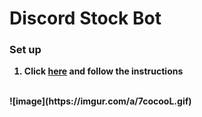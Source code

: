 # <b>Discord Stock Bot <b> 

### <b>Set up<b>
1. Click [here](
https://discord.com/oauth2/authorize?client_id=821232614249463829&permissions=0&scope=bot%20applications.commands) and follow the instructions

<br>
![image](https://imgur.com/a/7cocooL.gif)
